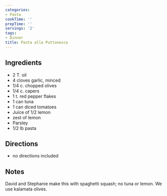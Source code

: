 ```yaml
---
categories:
- Pasta
cookTime: ''
prepTime: ''
servings: '2'
tags:
- Dinner
title: Pasta alla Puttanesca
---
```


## Ingredients 

* 2 T. oil
* 4 cloves garlic, minced
* 1/4 c. chopped olives
* 1/4 c. capers
* 1 t. red pepper flakes
* 1 can tuna
* 1 can diced tomatoes
* Juice of 1/2 lemon
* zest of lemon
* Parsley
* 1/2 lb pasta

## Directions 

* no directions included

## Notes 

David and Stephanie make this with spaghetti squash; no tuna or lemon. We use kalamata olives.